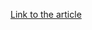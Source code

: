 [Link to the article](https://msrc-blog.microsoft.com/2020/12/31/microsoft-internal-solorigate-investigation-update/)
